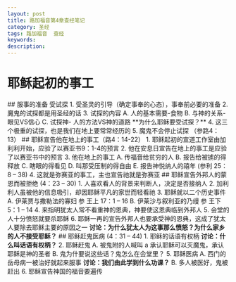 ```yaml
---
layout: post
title: 路加福音第4章查经笔记
category: 圣经
tags: 路加福音  查经
keywords: 
description: 
---
```



 <h1>耶稣起初的事工</h1> 
## 服事的准备 受试探
1. 受圣灵的引导（确定事奉的心态），事奉前必要的准备
2. 魔鬼的试探都是用圣经的话
3. 试探的内容
   A. 人的基本需要-食物
   B. 与神的关系- 眼见VS信心
   C. 试探神- 人的方法VS神的道路
**为什么耶稣要受试探？**
4. 这三个极重的试探，也是我们在地上要常常经历的
5. 魔鬼不会停止试探 （参路4：13）
## 耶稣宣告他在地上的事工（路4：14-22）
1. 耶稣起初的宣道工作室由加利利开始，应验了以赛亚书9：1-4的预言
2. 他在安息日宣告在地上的事工是应验了以赛亚书中的预言
3. 他在地上的事工
   A. 传福音给贫穷的人
   B. 报告给被掳的得释放
   C. 瞎眼的得看见
   D. 叫那受压制的得自由
   E. 报告神悦纳人的禧年 (参利 25：8 – 38)
4. 这就是弥赛亚的事工，主也宣告祂就是弥赛亚
## 耶稣宣告外邦人的蒙恩而被拒绝 (4：23 – 30) 
1. 人喜欢看人的背景来判断人，决定是否接纳人
2. 加利利人虽被他的信息吸引，却因耶稣平凡的家世而轻看祂
3. 耶稣就以二个历史事件
A. 伊莱贾与撒勒法的寡妇 参 王上 17：1 – 16
B. 伊莱沙与叙利亚的乃缦 参 王下 5：1 – 14
4. 来指明犹太人常不看重神的恩典，神要使这恩典临到外邦人
5. 会堂的人十分愤怒就要杀耶稣
6. 耶稣一再的宣告外邦人也要承受神的恩典，这成了犹太人要除去耶稣主要的原因之一
<strong>讨论：为什么犹太人为这事那么愤怒？为什么家乡的人不接受耶稣？</strong>
## 耶稣赶鬼医病 (4：31 – 44)
1.	耶稣的话语有权柄
<strong>讨论：什么叫话语有权柄？</strong>
2.	耶稣赶鬼
A.	被鬼附的人喊叫
a	承认耶稣可以灭魔鬼，承认耶稣是神的圣者
B.	鬼为什要说这些话？鬼怎么在会堂里？
5.	耶稣医病
A.	西门的岳母病一被治好就起来服事
<strong>讨论：我们由此学到什么功课？</strong>
B.	多人被医好，鬼被赶出
6.	耶稣宣告神国的福音要遍传

